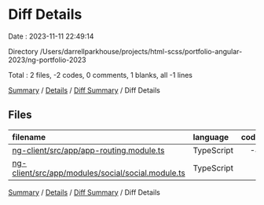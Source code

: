 # Diff Details

Date : 2023-11-11 22:49:14

Directory /Users/darrellparkhouse/projects/html-scss/portfolio-angular-2023/ng-portfolio-2023

Total : 2 files,  -2 codes, 0 comments, 1 blanks, all -1 lines

[Summary](results.md) / [Details](details.md) / [Diff Summary](diff.md) / Diff Details

## Files
| filename | language | code | comment | blank | total |
| :--- | :--- | ---: | ---: | ---: | ---: |
| [ng-client/src/app/app-routing.module.ts](/ng-client/src/app/app-routing.module.ts) | TypeScript | -4 | 0 | 0 | -4 |
| [ng-client/src/app/modules/social/social.module.ts](/ng-client/src/app/modules/social/social.module.ts) | TypeScript | 2 | 0 | 1 | 3 |

[Summary](results.md) / [Details](details.md) / [Diff Summary](diff.md) / Diff Details